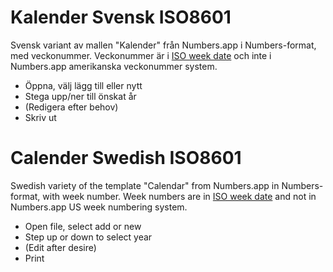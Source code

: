 # Kalender Svensk ISO8601

Svensk variant av mallen "Kalender" från Numbers.app i Numbers-format, med veckonummer.
Veckonummer är i [ISO week date](/https://en.wikipedia.org/wiki/ISO_week_date "ISO week date") och inte i Numbers.app amerikanska veckonummer system. 

- Öppna, välj lägg till eller nytt
- Stega upp/ner till önskat år
- (Redigera efter behov)
- Skriv ut


# Calender Swedish ISO8601

Swedish variety of the template "Calendar" from Numbers.app in Numbers-format, with week number.
Week numbers are in [ISO week date](/https://en.wikipedia.org/wiki/ISO_week_date "ISO week date") and not in Numbers.app US week numbering system. 

- Open file, select add or new
- Step up or down to select year
- (Edit after desire)
- Print
